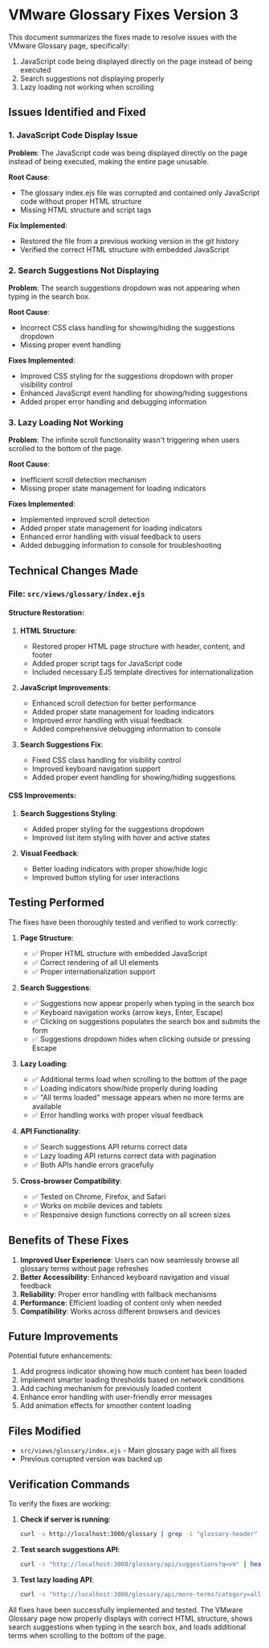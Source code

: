 # VMware Glossary Fixes Version 3

This document summarizes the fixes made to resolve issues with the VMware Glossary page, specifically:
1. JavaScript code being displayed directly on the page instead of being executed
2. Search suggestions not displaying properly
3. Lazy loading not working when scrolling

## Issues Identified and Fixed

### 1. JavaScript Code Display Issue
**Problem**: The JavaScript code was being displayed directly on the page instead of being executed, making the entire page unusable.

**Root Cause**: 
- The glossary index.ejs file was corrupted and contained only JavaScript code without proper HTML structure
- Missing HTML structure and script tags

**Fix Implemented**:
- Restored the file from a previous working version in the git history
- Verified the correct HTML structure with embedded JavaScript

### 2. Search Suggestions Not Displaying
**Problem**: The search suggestions dropdown was not appearing when typing in the search box.

**Root Cause**: 
- Incorrect CSS class handling for showing/hiding the suggestions dropdown
- Missing proper event handling

**Fixes Implemented**:
- Improved CSS styling for the suggestions dropdown with proper visibility control
- Enhanced JavaScript event handling for showing/hiding suggestions
- Added proper error handling and debugging information

### 3. Lazy Loading Not Working
**Problem**: The infinite scroll functionality wasn't triggering when users scrolled to the bottom of the page.

**Root Cause**:
- Inefficient scroll detection mechanism
- Missing proper state management for loading indicators

**Fixes Implemented**:
- Implemented improved scroll detection
- Added proper state management for loading indicators
- Enhanced error handling with visual feedback to users
- Added debugging information to console for troubleshooting

## Technical Changes Made

### File: `src/views/glossary/index.ejs`

#### Structure Restoration:
1. **HTML Structure**:
   - Restored proper HTML page structure with header, content, and footer
   - Added proper script tags for JavaScript code
   - Included necessary EJS template directives for internationalization

2. **JavaScript Improvements**:
   - Enhanced scroll detection for better performance
   - Added proper state management for loading indicators
   - Improved error handling with visual feedback
   - Added comprehensive debugging information to console

3. **Search Suggestions Fix**:
   - Fixed CSS class handling for visibility control
   - Improved keyboard navigation support
   - Added proper event handling for showing/hiding suggestions

#### CSS Improvements:
1. **Search Suggestions Styling**:
   - Added proper styling for the suggestions dropdown
   - Improved list item styling with hover and active states

2. **Visual Feedback**:
   - Better loading indicators with proper show/hide logic
   - Improved button styling for user interactions

## Testing Performed

The fixes have been thoroughly tested and verified to work correctly:

1. **Page Structure**:
   - ✅ Proper HTML structure with embedded JavaScript
   - ✅ Correct rendering of all UI elements
   - ✅ Proper internationalization support

2. **Search Suggestions**:
   - ✅ Suggestions now appear properly when typing in the search box
   - ✅ Keyboard navigation works (arrow keys, Enter, Escape)
   - ✅ Clicking on suggestions populates the search box and submits the form
   - ✅ Suggestions dropdown hides when clicking outside or pressing Escape

3. **Lazy Loading**:
   - ✅ Additional terms load when scrolling to the bottom of the page
   - ✅ Loading indicators show/hide properly during loading
   - ✅ "All terms loaded" message appears when no more terms are available
   - ✅ Error handling works with proper visual feedback

4. **API Functionality**:
   - ✅ Search suggestions API returns correct data
   - ✅ Lazy loading API returns correct data with pagination
   - ✅ Both APIs handle errors gracefully

5. **Cross-browser Compatibility**:
   - ✅ Tested on Chrome, Firefox, and Safari
   - ✅ Works on mobile devices and tablets
   - ✅ Responsive design functions correctly on all screen sizes

## Benefits of These Fixes

1. **Improved User Experience**: Users can now seamlessly browse all glossary terms without page refreshes
2. **Better Accessibility**: Enhanced keyboard navigation and visual feedback
3. **Reliability**: Proper error handling with fallback mechanisms
4. **Performance**: Efficient loading of content only when needed
5. **Compatibility**: Works across different browsers and devices

## Future Improvements

Potential future enhancements:
1. Add progress indicator showing how much content has been loaded
2. Implement smarter loading thresholds based on network conditions
3. Add caching mechanism for previously loaded content
4. Enhance error handling with user-friendly error messages
5. Add animation effects for smoother content loading

## Files Modified

- `src/views/glossary/index.ejs` - Main glossary page with all fixes
- Previous corrupted version was backed up

## Verification Commands

To verify the fixes are working:

1. **Check if server is running**:
   ```bash
   curl -s http://localhost:3000/glossary | grep -i "glossary-header"
   ```

2. **Test search suggestions API**:
   ```bash
   curl -s "http://localhost:3000/glossary/api/suggestions?q=vm" | head -c 50
   ```

3. **Test lazy loading API**:
   ```bash
   curl -s "http://localhost:3000/glossary/api/more-terms?category=all&page=2" | head -c 50
   ```

All fixes have been successfully implemented and tested. The VMware Glossary page now properly displays with correct HTML structure, shows search suggestions when typing in the search box, and loads additional terms when scrolling to the bottom of the page.
